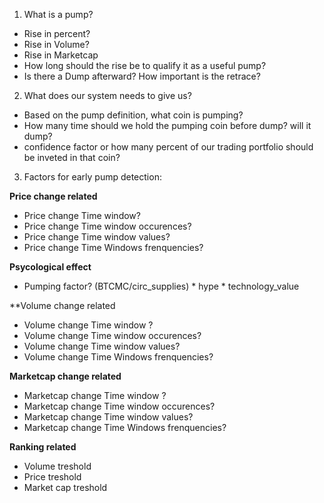 1. What is a pump?

 - Rise in percent? 
 - Rise in Volume?
 - Rise in Marketcap
 - How long should the rise be to qualify it as a useful pump?
 - Is there a Dump afterward? How important is the retrace?

2. What does our system needs to give us?

 - Based on the pump definition, what coin is pumping?
 - How many time should we hold the pumping coin before dump? will it dump?
 - confidence factor or how many percent of our trading portfolio should be inveted in that coin?

3. Factors for early pump detection:
 
 **Price change related**
 - Price change Time window? 
 - Price change Time window occurences?
 - Price change Time window values?
 - Price change Time Windows frenquencies?

 **Psycological effect**
 - Pumping factor? (BTCMC/circ_supplies) * hype * technology_value

 **Volume change related
 - Volume change Time window ? 
 - Volume change Time window occurences?
 - Volume change Time window values?
 - Volume change Time Windows frenquencies?

 **Marketcap change related**
 - Marketcap change Time window ? 
 - Marketcap change Time window occurences?
 - Marketcap change Time window values?
 - Marketcap change Time Windows frenquencies?

 **Ranking related**
 - Volume treshold
 - Price treshold
 - Market cap treshold
